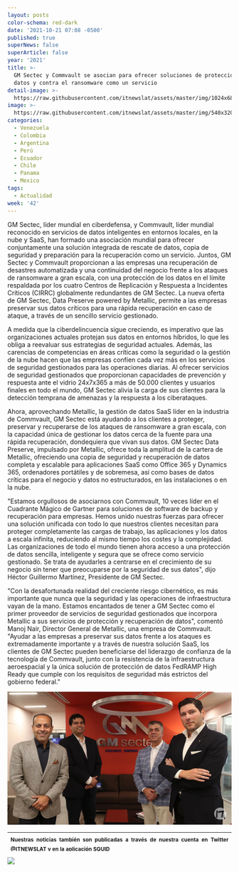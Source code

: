 ```yaml
---
layout: posts
color-schema: red-dark
date: '2021-10-21 07:08 -0500'
published: true
superNews: false
superArticle: false
year: '2021'
title: >-
  GM Sectec y Commvault se asocian para ofrecer soluciones de protección de
  datos y contra el ransomware como un servicio
detail-image: >-
  https://raw.githubusercontent.com/itnewslat/assets/master/img/1024x680/gm-ejecutivo-g.jpg
image: >-
  https://raw.githubusercontent.com/itnewslat/assets/master/img/540x320/gm-ejecutivo-p.jpg
categories:
  - Venezuela
  - Colombia
  - Argentina
  - Perú
  - Ecuador
  - Chile
  - Panama
  - Mexico
tags:
  - Actualidad
week: '42'
---
```

GM Sectec, líder mundial en ciberdefensa, y Commvault, líder mundial reconocido en servicios de datos inteligentes en entornos locales, en la nube y SaaS, han formado una asociación mundial para ofrecer conjuntamente una solución integrada de rescate de datos, copia de seguridad y preparación para la recuperación como un servicio. Juntos, GM Sectec y Commvault proporcionan a las empresas una recuperación de desastres automatizada y una continuidad del negocio frente a los ataques de ransomware a gran escala, con una protección de los datos en el límite respaldada por los cuatro Centros de Replicación y Respuesta a Incidentes Críticos (CIRRC) globalmente redundantes de GM Sectec. La nueva oferta de GM Sectec, Data Preserve powered by Metallic, permite a las empresas preservar sus datos críticos para una rápida recuperación en caso de ataque, a través de un sencillo servicio gestionado.

A medida que la ciberdelincuencia sigue creciendo, es imperativo que las organizaciones actuales protejan sus datos en entornos híbridos, lo que les obliga a reevaluar sus estrategias de seguridad actuales. Además, las carencias de competencias en áreas críticas como la seguridad o la gestión de la nube hacen que las empresas confíen cada vez más en los servicios de seguridad gestionados para las operaciones diarias. Al ofrecer servicios de seguridad gestionados que proporcionan capacidades de prevención y respuesta ante el vidrio 24x7x365 a más de 50.000 clientes y usuarios finales en todo el mundo, GM Sectec alivia la carga de sus clientes para la detección temprana de amenazas y la respuesta a los ciberataques. 

Ahora, aprovechando Metallic, la gestión de datos SaaS líder en la industria de Commvault, GM Sectec está ayudando a los clientes a proteger, preservar y recuperarse de los ataques de ransomware a gran escala, con la capacidad única de gestionar los datos cerca de la fuente para una rápida recuperación, dondequiera que vivan sus datos. GM Sectec Data Preserve, impulsado por Metallic, ofrece toda la amplitud de la cartera de Metallic, ofreciendo una copia de seguridad y recuperación de datos completa y escalable para aplicaciones SaaS como Office 365 y Dynamics 365, ordenadores portátiles y de sobremesa, así como bases de datos críticas para el negocio y datos no estructurados, en las instalaciones o en la nube.

"Estamos orgullosos de asociarnos con Commvault, 10 veces líder en el Cuadrante Mágico de Gartner para soluciones de software de backup y recuperación para empresas. Hemos unido nuestras fuerzas para ofrecer una solución unificada con todo lo que nuestros clientes necesitan para proteger completamente las cargas de trabajo, las aplicaciones y los datos a escala infinita, reduciendo al mismo tiempo los costes y la complejidad. Las organizaciones de todo el mundo tienen ahora acceso a una protección de datos sencilla, inteligente y segura que se ofrece como servicio gestionado. Se trata de ayudarles a centrarse en el crecimiento de su negocio sin tener que preocuparse por la seguridad de sus datos", dijo Héctor Guillermo Martínez, Presidente de GM Sectec.

"Con la desafortunada realidad del creciente riesgo cibernético, es más importante que nunca que la seguridad y las operaciones de infraestructura vayan de la mano. Estamos encantados de tener a GM Sectec como el primer proveedor de servicios de seguridad gestionados que incorpora Metallic a sus servicios de protección y recuperación de datos", comentó Manoj Nair, Director General de Metallic, una empresa de Commvault. "Ayudar a las empresas a preservar sus datos frente a los ataques es extremadamente importante y a través de nuestra solución SaaS, los clientes de GM Sectec pueden beneficiarse del liderazgo de confianza de la tecnología de Commvault, junto con la resistencia de la infraestructura aeroespacial y la única solución de protección de datos FedRAMP High Ready que cumple con los requisitos de seguridad más estrictos del gobierno federal."

![](https://raw.githubusercontent.com/itnewslat/assets/master/img/540x320/gm-ejecutivo-p.jpg)

<table style="height: 42px;" width="569">
<tbody>
<tr>
<td style="text-align: justify;"><sub><strong>Nuestras noticias también son publicadas a través de nuestra cuenta en Twitter <a href="https://twitter.com/itnewslat?lang=es">@ITNEWSLAT</a> y en la aplicación <a href="https://squidapp.co/en/">SQUID</a></strong></sub></td>
</tr>
</tbody>
</table>

<img src="https://tracker.metricool.com/c3po.jpg?hash=56f88a41e39ab42c063cc51676587a04"/>